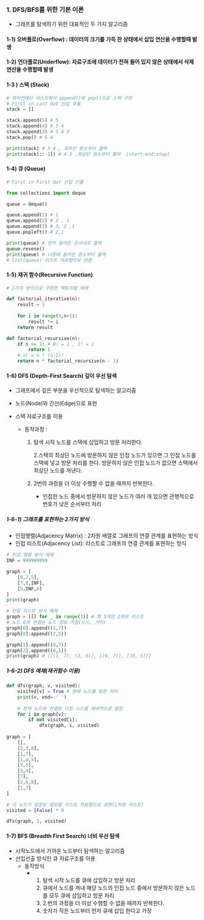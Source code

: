 ### 1. DFS/BFS를 위한 기본 이론

- 그래프를 탐색하기 위한 대표적인 두 가지 알고리즘

#### 

#### 1-1) 오버플로(Overflow) : 데이터의 크기를 가득 찬 상태에서 삽입 연산을 수행할때 발생

#### 1-2) 언더플로(Underflow): 자료구조에 데이터가 전혀 들어 있지 않은 상태에서 삭제 연산을 수행할때 발생



#### 1-3 ) 스택 (Stack)

```python
# 파이썬에선 리스트에서 append()와 pop()으로 스택 구현
# First in Last Out 선입 후출
stack = []

stack.append(5) # 5 
stack.append(4) # 5 4 
stack.append(3) # 5 4 3 
stack.pop() # 5 4 

print(stack) # 5 4 , 최하단 원소부터 출력
print(stack[::-1]) # 4 5 ,최상단 원소부터 출력  [start:end:step]

```



#### 1-4) 큐 (Queue)

```python
# First in First Out 선입 선출

from collections import deque

queue = deque()

queue.append(1) # 1 
queue.append(2) # 2 , 1
queue.append(3) # 3, 2 ,1
queue.popleft() # 2,1

print(queue) # 먼저 들어온 순서대로 출력
queue.revese()
print(queue) # 나중에 들어온 원소부터 출력
# list(queue) 리스트 자료형으로 반환
```



#### 1-5) 재귀 함수(Recursive Function)

```python
# 2가지 방식으로 구현한 팩토리얼 예제

def factorial_iterative(n):
    result = 1
    
    for i in range(1,n+1):
        result *= i
    return result

def factorial_recursive(n):
    if n <= 1: # 0! = 1 , 1! = 1
        return 1
    # n! = n * (n-1)!
    return n * factorial_recursive(n - 1)

```

#### 1-6) DFS (Depth-First Search) 깊이 우선 탐색

- 그래프에서 깊은 부분을 우선적으로 탐색하는 알고리즘

- 노드(Node)와 간선(Edge)으로 표현

- 스택 자료구조를 이용

  - 동작과정 : 

    1. 탐색 시작 노드를 스택에 삽입하고 방문 처리한다.

       2.스택의 최상단 노드에 방문하지 않은 인접 노드가 있으면 그 인접 노드를 스택에 넣고 방문 처리를 한다. 방문하지 않은 인접 노드가 없으면 스택에서 최상단 노드를 꺼낸다.

    3. 2번의 과정을 더 이상 수행할 수 없을 때까지 반복한다.
       
       - 인접한 노드 중에서 방문하지 않은 노드가 여러 개 있으면 관행적으로 번호가 낮은 순서부터 처리 

##### 1-6-1) 그래프를 표현하는 2가지 방식

- 인접행렬(Adjacency Matrix) : 2차원 배열로 그래프의 연결 관계를 표현하는 방식
- 인접 리스트(Adjacency List): 리스트로 그래프의 연결 관계를 표현하는 방식

```python
# 인접 행렬 방식 예제
INF = 999999999

graph = [
    [0,7,5],
    [7,0,INF],
    [5,INF,0]
]
print(graph)

# 인접 리스트 방식 예제
graph = [[] for _ in range(3)] # 행 3개인 2차원 리스트
# 노드 0에 연결된 노드 정보 저장(노드, 거리)
graph[0].append((1,7))
graph[0].append((2,5))

graph[1].append((0,7))
graph[2].append((0,5))
print(graph) # [[(1, 7), (2, 5)], [(0, 7)], [(0, 5)]]
```



##### 1-6-2) DFS 예제(재귀함수 이용)

```python
def dfs(graph, v, visited):
    visited[v] = True # 현재 노드를 방문 처리
    print(v, end= ' ')
    
    # 현재 노드와 연결된 다른 노드를 재귀적으로 방문
    for i in graph[v]:
        if not visited[i]:
            dfs(graph, i, visited)
            
graph = [
    [],
    [2,3,8],
    [1,7],
    [1,4,5],
    [3,5],
    [3,4],
    [7],
    [2,6,8],
    [1,7]
]        

# 각 노드가 방문된 정보를 리스트 자료형으로 표현(1차원 리스트)
visited = [False] * 9

dfs(graph, 1, visited)
```



#### 1-7) BFS (Breadth First Search) 너비 우선 탐색

- 시작노드에서 가까운 노드부터 탐색하는 알고리즘
- 선입선출 방식인 큐 자료구조를 이용
  - 동작방식
    - 1. 탐색 시작 노드를 큐에 삽입하고 방문 처리
      2. 큐에서 노드를 꺼내 해당 노드의 인접 노드 중에서 방문하지 않은 노드를 모두 큐에 삽입하고 방문 처리
      3. 2.번의 과정을 더 이상 수행할 수 없을 때까지 반복한다.
      4. 숫자가 작은 노드부터 먼저 큐에 삽입 한다고 가정